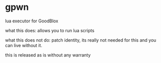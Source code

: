 # gpwn

lua executor for GoodBlox

what this does:
allows you to run lua scripts

what this does not do:
patch identity, its really not needed for this and you can live without it.

this is released as is without any warranty 

